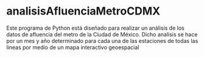 # analisisAfluenciaMetroCDMX
Este programa de Python está diseñado para realizar un análisis de los datos de afluencia del metro de la Ciudad de México. Dicho analisis se hace por un mes y año determinado para cada una de las estaciones de todas las lineas por medio de un mapa interactivo geoespacial
